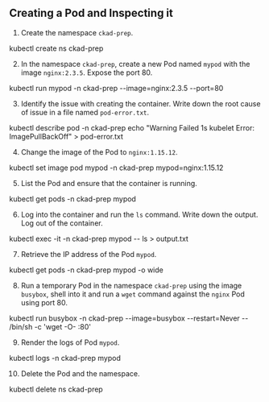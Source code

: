 ## Creating a Pod and Inspecting it

1. Create the namespace `ckad-prep`.

kubectl create ns ckad-prep

2. In the namespace `ckad-prep`, create a new Pod named `mypod` with the image `nginx:2.3.5`. Expose the port 80.

kubectl run mypod -n ckad-prep --image=nginx:2.3.5 --port=80

3. Identify the issue with creating the container. Write down the root cause of issue in a file named `pod-error.txt`.

kubectl describe pod -n ckad-prep
echo "Warning  Failed     1s    kubelet            Error: ImagePullBackOff" > pod-error.txt

4. Change the image of the Pod to `nginx:1.15.12`.

kubectl set image pod mypod -n ckad-prep mypod=nginx:1.15.12

5. List the Pod and ensure that the container is running.

kubectl get pods -n ckad-prep mypod

6. Log into the container and run the `ls` command. Write down the output. Log out of the container.

kubectl exec -it -n ckad-prep mypod -- ls > output.txt 

7. Retrieve the IP address of the Pod `mypod`.

kubectl get pods -n ckad-prep mypod -o wide

8. Run a temporary Pod in the namespace `ckad-prep` using the image `busybox`, shell into it and run a `wget` command against the `nginx` Pod using port 80.

kubectl run busybox -n ckad-prep --image=busybox --restart=Never -- /bin/sh -c 'wget -O- <ngin-ip>:80'

9. Render the logs of Pod `mypod`.

kubectl logs -n ckad-prep mypod

10. Delete the Pod and the namespace.

kubectl delete ns ckad-prep